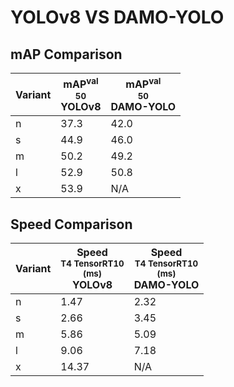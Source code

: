 ---
---
# YOLOv8 VS DAMO-YOLO

## mAP Comparison

| **Variant** | <center><span style='width: 400px;'>**mAP<sup>val<br>50**<br>**YOLOv8**</span></center> | <center><span style='width: 400px;'>**mAP<sup>val<br>50**<br>**DAMO-YOLO**</span></center> |
|----|----------------------------------|------------------------------------|
| n | 37.3 | 42.0 |
| s | 44.9 | 46.0 |
| m | 50.2 | 49.2 |
| l | 52.9 | 50.8 |
| x | 53.9 | N/A |

## Speed Comparison

| **Variant** | <center><span style='width: 200px;'>**Speed**<br><sup>T4 TensorRT10<br>(ms)</sup><br>**YOLOv8**</span></center> | <center><span style='width: 200px;'>**Speed**<br><sup>T4 TensorRT10<br>(ms)</sup><br>**DAMO-YOLO**</span></center> |
|---------|-----------------------|-----------------------|
| n | 1.47 | 2.32 |
| s | 2.66 | 3.45 |
| m | 5.86 | 5.09 |
| l | 9.06 | 7.18 |
| x | 14.37 | N/A |
